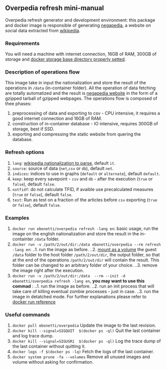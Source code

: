 ## Overpedia refresh mini-manual
Overpedia refresh generator and development environment: this package and docker image is responsible of generating [negapedia](http://en.negapedia.org/), a website on social data extracted from [wikipedia](https://en.wikipedia.org).

### Requirements
You will need a machine with internet connection, 16GB of RAM, 300GB of storage and [docker storage base directory properly setted](https://forums.docker.com/t/how-do-i-change-the-docker-image-installation-directory/1169).

### Description of operations flow
This image take in input the nationalization and store the result of the operations in `/data` (in-container folder). All the operation of data fetching are totally automatized and the result is [negapedia website](http://negapedia.org) in the form of a gzipped tarball of gzipped webpages. The operations flow is composed of thee phases:
1. preprocessing of data and exporting to csv - CPU intensive, it requires a good internet connection and 16GB of RAM.
2. construction of in-container database - IO intensive, requires 300GB of storage, best if SSD.
3. exporting and compressing the static website from quering the database.

### Refresh options
1. `lang`: [wikipedia nationalization to parse](https://github.com/ebonetti/overpedia/tree/master/nationalization/internal/languages), default `it`.
2. `source`: source of data (`net`,`csv` or `db`), default `net`.
3. `indices`: indices to use in graphs (`default` or `alternate`), default `default`.
4. `keep`: keep every savepoint - `csv` and `db` - after the execution (`true` or `false`), default `false`.
5. `notfidf`: do not calculate TFID, if avaible use precalculated measures (`true` or `false`), default `false`.
6. `test`: Run as test on a fraction of the articles before `csv` exporting (`true` or `false`), default `false`.

### Examples
1. `docker run ebonetti/overpedia refresh -lang en`: basic usage, run the image on the english nationalization and store the result in the in-containter `/data` folder.
2. `docker run -v /path/2/out/dir:/data ebonetti/overpedia --rm refresh -lang en`:
..1. run the image as before.
..2. [mount as a volume](https://docs.docker.com/storage/volumes/) the guest `/data` folder to the host folder `/path/2/out/dir`, the output folder, so that at the end of the operations  `/path/2/out/dir` will contain the result. This folder can be changed to an arbitrary folder of your choice.
..3. remove the image right after the execution.
3. `docker run -v /path/2/out/dir:/data  --rm --init -d ebonetti/overpedia refresh -lang en`, **you may want to use this commad** :
..1. run the image as before.
..2. run an init process that will take care of killing eventual zombie processes - just in case.
..3. run the image in detatched mode.
For further explanations please refer to [docker run reference](https://docs.docker.com/engine/reference/run)

### Useful commands
1. `docker pull ebonetti/overpedia` Update the image to the last revision.
2. `docker kill --signal=SIGQUIT  $(docker ps -ql)` Quit the last container and log trace dump.
3. `docker kill --signal=SIGUSR1  $(docker ps -ql)` Log the trace dump of the last container without quitting it.
4. `docker logs -f $(docker ps -lq)` Fetch the logs of the last container.
5. `docker system prune -fa --volumes` Remove all unused images and volume without asking for confirmation.